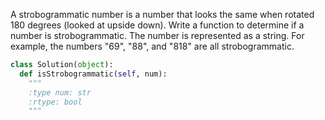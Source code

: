 A strobogrammatic number is a number that looks the same when rotated 180 degrees (looked at upside down).
Write a function to determine if a number is strobogrammatic. The number is represented as a string.
For example, the numbers "69", "88", and "818" are all strobogrammatic.


```python
class Solution(object):
  def isStrobogrammatic(self, num):
    """
    :type num: str
    :rtype: bool
    """
```
